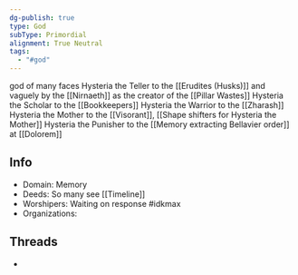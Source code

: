 ```yaml
---
dg-publish: true
type: God
subType: Primordial
alignment: True Neutral
tags:
  - "#god"
---
```

god of many faces
Hysteria the Teller to the [[Erudites (Husks)]] and vaguely by the [[Nirnaeth]] as the creator of the [[Pillar Wastes]]
Hysteria the Scholar to the [[Bookkeepers]]
Hysteria the Warrior to the [[Zharash]]
Hysteria the Mother to the [[Visorant]], [[Shape shifters for Hysteria the Mother]]
Hysteria the Punisher to the [[Memory extracting Bellavier order]] at [[Dolorem]]
## Info
- Domain: Memory
- Deeds: So many see [[Timeline]]
- Worshipers: Waiting on response #idkmax 
- Organizations:
## Threads
- 
